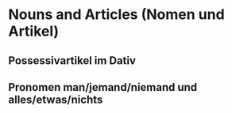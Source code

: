 # Nouns and Articles (Nomen und Artikel)

## Possessivartikel im Dativ

## Pronomen man/jemand/niemand und alles/etwas/nichts
